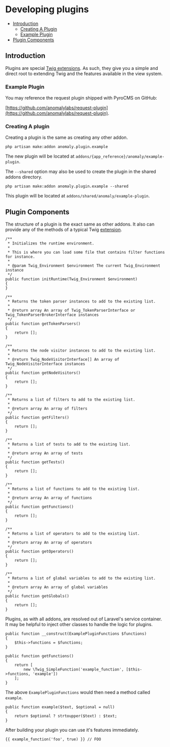 # Developing plugins

- [Introduction](#introduction)
	- [Creating A Plugin](#creating-a-plugin)
	- [Example Plugin](#example-plugin)
- [Plugin Components](#plugin-components)

<a name="introduction"></a>
## Introduction

Plugins are special [Twig extensions](http://twig.sensiolabs.org/doc/advanced.html#creating-an-extension). As such, they give you a simple and direct root to extending Twig and the features available in the view system.

<a name="example-plugin"></a>
### Example Plugin

You may reference the request plugin shipped with PyroCMS on GitHub:

[https://github.com/anomalylabs/request-plugin](https://github.com/anomalylabs/request-plugin).

<a name="creating-a-plugin"></a>
### Creating A plugin

Creating a plugin is the same as creating any other addon.

	php artisan make:addon anomaly.plugin.example

The new plugin will be located at `addons/{app_reference}/anomaly/example-plugin`. 

The `--shared` option may also be used to create the plugin in the shared addons directory.

	php artisan make:addon anomaly.plugin.example --shared

This plugin will be located at `addons/shared/anomaly/example-plugin`.

<a name="plugin-components"></a>
## Plugin Components

The structure of a plugin is the exact same as other addons. It also can provide any of the methods of a typical Twig [extension](http://twig.sensiolabs.org/doc/advanced.html#creating-an-extension).

	/**
     * Initializes the runtime environment.
     *
     * This is where you can load some file that contains filter functions for instance.
     *
     * @param Twig_Environment $environment The current Twig_Environment instance
     */
    public function initRuntime(Twig_Environment $environment)
    {
    }

    /**
     * Returns the token parser instances to add to the existing list.
     *
     * @return array An array of Twig_TokenParserInterface or Twig_TokenParserBrokerInterface instances
     */
    public function getTokenParsers()
    {
        return [];
    }

    /**
     * Returns the node visitor instances to add to the existing list.
     *
     * @return Twig_NodeVisitorInterface[] An array of Twig_NodeVisitorInterface instances
     */
    public function getNodeVisitors()
    {
        return [];
    }

    /**
     * Returns a list of filters to add to the existing list.
     *
     * @return array An array of filters
     */
    public function getFilters()
    {
        return [];
    }

    /**
     * Returns a list of tests to add to the existing list.
     *
     * @return array An array of tests
     */
    public function getTests()
    {
        return [];
    }

    /**
     * Returns a list of functions to add to the existing list.
     *
     * @return array An array of functions
     */
    public function getFunctions()
    {
        return [];
    }

    /**
     * Returns a list of operators to add to the existing list.
     *
     * @return array An array of operators
     */
    public function getOperators()
    {
        return [];
    }

    /**
     * Returns a list of global variables to add to the existing list.
     *
     * @return array An array of global variables
     */
    public function getGlobals()
    {
        return [];
    }

Plugins, as with all addons, are resolved out of Laravel's service container. It may be helpful to inject other classes to handle the logic for plugins.

    public function __construct(ExamplePluginFunctions $functions)
    {
        $this->functions = $functions;
    }

    public function getFunctions()
    {
        return [
            new \Twig_SimpleFunction('example_function', [$this->functions, 'example'])
        ];
    }

The above `ExamplePluginFunctions` would then need a method called `example`.

	public function example($text, $optional = null)
	{
		return $optional ? strtoupper($text) : $text;
	}

	

After building your plugin you can use it's features immediately.

    {{ example_function('foo', true) }} // FOO
